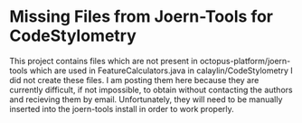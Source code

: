 Missing Files from Joern-Tools for CodeStylometry
==========================
This project contains files which are not present in octopus-platform/joern-tools which are used in FeatureCalculators.java in calaylin/CodeStylometry
I did not create these files. I am posting them here because they are currently difficult, if not impossible, to obtain without contacting the authors and recieving them by email.
Unfortunately, they will need to be manually inserted into the joern-tools install in order to work properly.